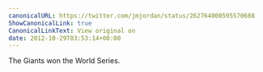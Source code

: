 ```yaml
---
canonicalURL: https://twitter.com/jmjordan/status/262764000595570688
ShowCanonicalLink: true
CanonicalLinkText: View original on
date: 2012-10-29T03:53:14+00:00
---
```

The Giants won the World Series.